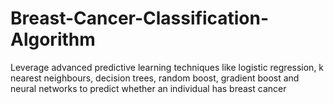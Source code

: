 # Breast-Cancer-Classification-Algorithm
Leverage advanced predictive learning techniques like logistic regression, k nearest neighbours, decision trees, random boost, gradient boost and neural networks to predict whether an individual has breast cancer
